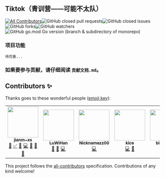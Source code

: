 ## Tiktok（青训营——可能不太队）

[![All Contributors](https://img.shields.io/badge/all_contributors-2-orange.svg?style=flat-square)](#contributors-)![GitHub closed pull requests](https://img.shields.io/github/issues-pr-closed/jianm-xs/Tiktok?color=brightgreen)![GitHub closed issues](https://img.shields.io/github/issues-closed/jianm-xs/Tiktok?color=brightgreen)![GitHub forks](https://img.shields.io/github/forks/jianm-xs/Tiktok?color=cyan)![GitHub watchers](https://img.shields.io/github/watchers/jianm-xs/Tiktok?color=cyan)![GitHub go.mod Go version (branch & subdirectory of monorepo)](https://img.shields.io/github/go-mod/go-version/jianm-xs/Tiktok/main?color=blue&filename=Project%2Fgo.mod)

### 项目功能
    待完善...

### 如果要参与贡献，请仔细阅读 `贡献文档.md`。

## Contributors ✨

Thanks goes to these wonderful people ([emoji key](https://allcontributors.org/docs/en/emoji-key)):

<!-- ALL-CONTRIBUTORS-LIST:START - Do not remove or modify this section -->
<!-- prettier-ignore-start -->
<!-- markdownlint-disable -->
<table>
  <tr>
    <td align="center"><a href="https://github.com/jianm-xs"><img src="https://avatars.githubusercontent.com/u/69761545?v=4?s=100" width="100px;" alt=""/><br /><sub><b>jianm-xs</b></sub></a><br /><a href="https://github.com/jianm-xs/Tiktok/commits?author=jianm-xs" title="Documentation">📖</a> <a href="#tutorial-jianm-xs" title="Tutorials">✅</a> <a href="#business-jianm-xs" title="Business development">💼</a> <a href="https://github.com/jianm-xs/Tiktok/commits?author=jianm-xs" title="Code">💻</a> <a href="#projectManagement-jianm-xs" title="Project Management">📆</a> <a href="https://github.com/jianm-xs/Tiktok/issues?q=author%3Ajianm-xs" title="Bug reports">🐛</a> <a href="#question-jianm-xs" title="Answering Questions">💬</a></td>
    <td align="center"><a href="https://github.com/LuWiHan"><img src="https://avatars.githubusercontent.com/u/96118540?v=4?s=100" width="100px;" alt=""/><br /><sub><b>LuWiHan</b></sub></a><br /><a href="https://github.com/jianm-xs/Tiktok/commits?author=LuWiHan" title="Documentation">📖</a> <a href="#design-LuWiHan" title="Design">🎨</a> <a href="https://github.com/jianm-xs/Tiktok/commits?author=LuWiHan" title="Code">💻</a></td>
    <td align="center"><a href="https://gitee.com/wrz0318"><img src="https://avatars.githubusercontent.com/u/74159645?v=4?s=100" width="100px;" alt=""/><br /><sub><b>Nicknamezz00</b></sub></a><br /><a href="https://github.com/jianm-xs/Tiktok/commits?author=Nicknamezz00" title="Code">💻</a></td>
    <td align="center"><a href="https://github.com/KiceAmber"><img src="https://avatars.githubusercontent.com/u/90232365?v=4?s=100" width="100px;" alt=""/><br /><sub><b>kice</b></sub></a><br /><a href="https://github.com/jianm-xs/Tiktok/commits?author=KiceAmber" title="Code">💻</a> <a href="#question-KiceAmber" title="Answering Questions">💬</a></td>
    <td align="center"><a href="https://github.com/bingguoq"><img src="https://avatars.githubusercontent.com/u/103885711?v=4?s=100" width="100px;" alt=""/><br /><sub><b>bingguoq</b></sub></a><br /><a href="https://github.com/jianm-xs/Tiktok/commits?author=bingguoq" title="Code">💻</a></td>
  </tr>
</table>

<!-- markdownlint-restore -->
<!-- prettier-ignore-end -->

<!-- ALL-CONTRIBUTORS-LIST:END -->

This project follows the [all-contributors](https://github.com/all-contributors/all-contributors) specification. Contributions of any kind welcome!